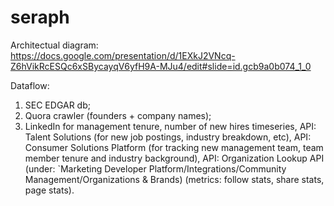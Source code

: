# seraph

Architectual diagram:
https://docs.google.com/presentation/d/1EXkJ2VNcq-Z6hVikRcESQc6xSBycayqV6yfH9A-MJu4/edit#slide=id.gcb9a0b074_1_0


Dataflow:

1. SEC EDGAR db;
2. Quora crawler (founders + company names);
3. LinkedIn for management tenure, number of new hires timeseries, API: Talent Solutions (for new job postings, industry breakdown, etc), API: Consumer Solutions Platform (for tracking new management team, team member tenure and industry background), API: Organization Lookup API (under: `Marketing Developer Platform/Integrations/Community Management/Organizations & Brands) (metrics: follow stats, share stats, page stats).   


